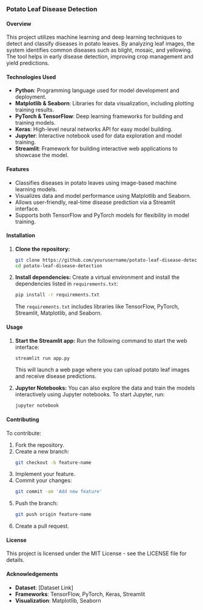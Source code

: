 ### Potato Leaf Disease Detection

#### Overview
This project utilizes machine learning and deep learning techniques to detect and classify diseases in potato leaves. By analyzing leaf images, the system identifies common diseases such as blight, mosaic, and yellowing. The tool helps in early disease detection, improving crop management and yield predictions.

#### Technologies Used
- **Python**: Programming language used for model development and deployment.
- **Matplotlib & Seaborn**: Libraries for data visualization, including plotting training results.
- **PyTorch & TensorFlow**: Deep learning frameworks for building and training models.
- **Keras**: High-level neural networks API for easy model building.
- **Jupyter**: Interactive notebook used for data exploration and model training.
- **Streamlit**: Framework for building interactive web applications to showcase the model.

#### Features
- Classifies diseases in potato leaves using image-based machine learning models.
- Visualizes data and model performance using Matplotlib and Seaborn.
- Allows user-friendly, real-time disease prediction via a Streamlit interface.
- Supports both TensorFlow and PyTorch models for flexibility in model training.

#### Installation
1. **Clone the repository:**
   ```bash
   git clone https://github.com/yourusername/potato-leaf-disease-detection.git
   cd potato-leaf-disease-detection
   ```

2. **Install dependencies:**
   Create a virtual environment and install the dependencies listed in `requirements.txt`:
   ```bash
   pip install -r requirements.txt
   ```
   The `requirements.txt` includes libraries like TensorFlow, PyTorch, Streamlit, Matplotlib, and Seaborn.

#### Usage

1. **Start the Streamlit app:**
   Run the following command to start the web interface:
   ```bash
   streamlit run app.py
   ```
   This will launch a web page where you can upload potato leaf images and receive disease predictions.

2. **Jupyter Notebooks:**
   You can also explore the data and train the models interactively using Jupyter notebooks. To start Jupyter, run:
   ```bash
   jupyter notebook
   ```

#### Contributing
To contribute:
1. Fork the repository.
2. Create a new branch:
   ```bash
   git checkout -b feature-name
   ```
3. Implement your feature.
4. Commit your changes:
   ```bash
   git commit -am 'Add new feature'
   ```
5. Push the branch:
   ```bash
   git push origin feature-name
   ```
6. Create a pull request.

#### License
This project is licensed under the MIT License - see the LICENSE file for details.

#### Acknowledgements
- **Dataset**: [Dataset Link]
- **Frameworks**: TensorFlow, PyTorch, Keras, Streamlit
- **Visualization**: Matplotlib, Seaborn

